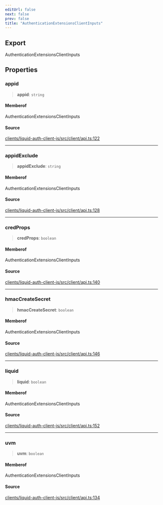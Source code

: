 ```yaml
---
editUrl: false
next: false
prev: false
title: "AuthenticationExtensionsClientInputs"
---
```


## Export

AuthenticationExtensionsClientInputs

## Properties

### appid

> **appid**: `string`

#### Memberof

AuthenticationExtensionsClientInputs

#### Source

[clients/liquid-auth-client-js/src/client/api.ts:122](https://github.com/algorandfoundation/liquid-auth/blob/8878aa0007608386baa019f80c46f90dd8baec70/clients/liquid-auth-client-js/src/client/api.ts#L122)

***

### appidExclude

> **appidExclude**: `string`

#### Memberof

AuthenticationExtensionsClientInputs

#### Source

[clients/liquid-auth-client-js/src/client/api.ts:128](https://github.com/algorandfoundation/liquid-auth/blob/8878aa0007608386baa019f80c46f90dd8baec70/clients/liquid-auth-client-js/src/client/api.ts#L128)

***

### credProps

> **credProps**: `boolean`

#### Memberof

AuthenticationExtensionsClientInputs

#### Source

[clients/liquid-auth-client-js/src/client/api.ts:140](https://github.com/algorandfoundation/liquid-auth/blob/8878aa0007608386baa019f80c46f90dd8baec70/clients/liquid-auth-client-js/src/client/api.ts#L140)

***

### hmacCreateSecret

> **hmacCreateSecret**: `boolean`

#### Memberof

AuthenticationExtensionsClientInputs

#### Source

[clients/liquid-auth-client-js/src/client/api.ts:146](https://github.com/algorandfoundation/liquid-auth/blob/8878aa0007608386baa019f80c46f90dd8baec70/clients/liquid-auth-client-js/src/client/api.ts#L146)

***

### liquid

> **liquid**: `boolean`

#### Memberof

AuthenticationExtensionsClientInputs

#### Source

[clients/liquid-auth-client-js/src/client/api.ts:152](https://github.com/algorandfoundation/liquid-auth/blob/8878aa0007608386baa019f80c46f90dd8baec70/clients/liquid-auth-client-js/src/client/api.ts#L152)

***

### uvm

> **uvm**: `boolean`

#### Memberof

AuthenticationExtensionsClientInputs

#### Source

[clients/liquid-auth-client-js/src/client/api.ts:134](https://github.com/algorandfoundation/liquid-auth/blob/8878aa0007608386baa019f80c46f90dd8baec70/clients/liquid-auth-client-js/src/client/api.ts#L134)
